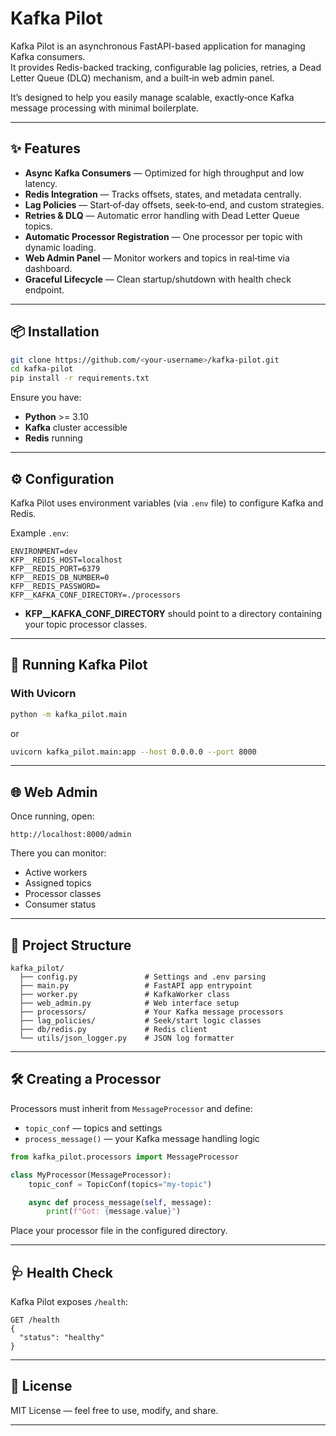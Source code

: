 # Kafka Pilot

Kafka Pilot is an asynchronous FastAPI-based application for managing Kafka consumers.  
It provides Redis-backed tracking, configurable lag policies, retries, a Dead Letter Queue (DLQ) mechanism, and a built‑in web admin panel.  

It’s designed to help you easily manage scalable, exactly‑once Kafka message processing with minimal boilerplate.

---

## ✨ Features

- **Async Kafka Consumers** — Optimized for high throughput and low latency.
- **Redis Integration** — Tracks offsets, states, and metadata centrally.
- **Lag Policies** — Start‑of‑day offsets, seek‑to‑end, and custom strategies.
- **Retries & DLQ** — Automatic error handling with Dead Letter Queue topics.
- **Automatic Processor Registration** — One processor per topic with dynamic loading.
- **Web Admin Panel** — Monitor workers and topics in real‑time via dashboard.
- **Graceful Lifecycle** — Clean startup/shutdown with health check endpoint.

---

## 📦 Installation

```bash
git clone https://github.com/<your-username>/kafka-pilot.git
cd kafka-pilot
pip install -r requirements.txt
```

Ensure you have:
- **Python** >= 3.10
- **Kafka** cluster accessible
- **Redis** running

---

## ⚙️ Configuration

Kafka Pilot uses environment variables (via `.env` file) to configure Kafka and Redis.

Example `.env`:

```env
ENVIRONMENT=dev
KFP__REDIS_HOST=localhost
KFP__REDIS_PORT=6379
KFP__REDIS_DB_NUMBER=0
KFP__REDIS_PASSWORD=
KFP__KAFKA_CONF_DIRECTORY=./processors
```

- **KFP__KAFKA_CONF_DIRECTORY** should point to a directory containing your topic processor classes.

---

## 🚀 Running Kafka Pilot

### With Uvicorn
```bash
python -m kafka_pilot.main
```

or

```bash
uvicorn kafka_pilot.main:app --host 0.0.0.0 --port 8000
```

---

## 🌐 Web Admin

Once running, open:

```
http://localhost:8000/admin
```

There you can monitor:
- Active workers
- Assigned topics
- Processor classes
- Consumer status

---

## 📂 Project Structure

```
kafka_pilot/
  ├── config.py               # Settings and .env parsing
  ├── main.py                 # FastAPI app entrypoint
  ├── worker.py               # KafkaWorker class
  ├── web_admin.py            # Web interface setup
  ├── processors/             # Your Kafka message processors
  ├── lag_policies/           # Seek/start logic classes
  ├── db/redis.py             # Redis client
  └── utils/json_logger.py    # JSON log formatter
```

---

## 🛠 Creating a Processor

Processors must inherit from `MessageProcessor` and define:

- `topic_conf` — topics and settings
- `process_message()` — your Kafka message handling logic

```python
from kafka_pilot.processors import MessageProcessor

class MyProcessor(MessageProcessor):
    topic_conf = TopicConf(topics="my-topic")

    async def process_message(self, message):
        print(f"Got: {message.value}")
```

Place your processor file in the configured directory.

---

## 🩺 Health Check

Kafka Pilot exposes `/health`:

```
GET /health
{
  "status": "healthy"
}
```

---

## 📜 License

MIT License — feel free to use, modify, and share.

---
